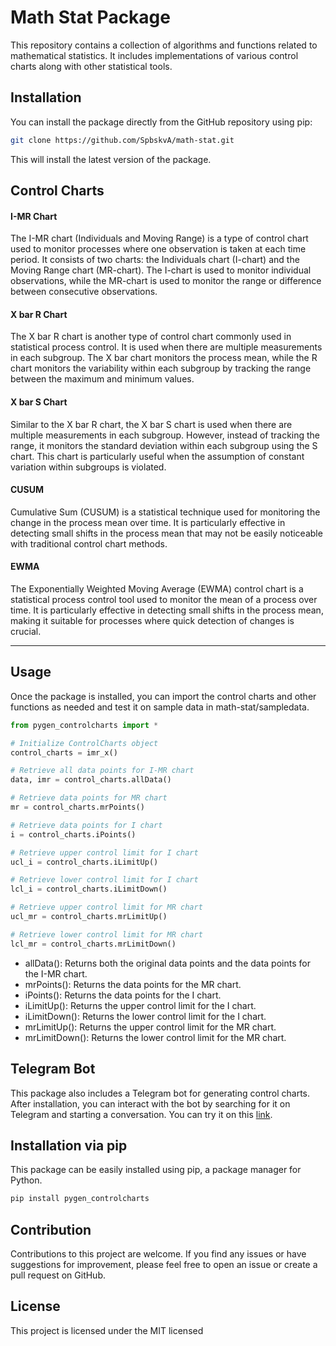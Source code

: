 # Math Stat Package

This repository contains a collection of algorithms and functions related to mathematical statistics. It includes implementations of various control charts along with other statistical tools.

## Installation

You can install the package directly from the GitHub repository using pip:

```bash
git clone https://github.com/SpbskvA/math-stat.git

```
This will install the latest version of the package.

## Control Charts
#### I-MR Chart
The I-MR chart (Individuals and Moving Range) is a type of control chart used to monitor processes where one observation is taken at each time period. It consists of two charts: the Individuals chart (I-chart) and the Moving Range chart (MR-chart). The I-chart is used to monitor individual observations, while the MR-chart is used to monitor the range or difference between consecutive observations.

#### X bar R Chart
The X bar R chart is another type of control chart commonly used in statistical process control. It is used when there are multiple measurements in each subgroup. The X bar chart monitors the process mean, while the R chart monitors the variability within each subgroup by tracking the range between the maximum and minimum values.

#### X bar S Chart
Similar to the X bar R chart, the X bar S chart is used when there are multiple measurements in each subgroup. However, instead of tracking the range, it monitors the standard deviation within each subgroup using the S chart. This chart is particularly useful when the assumption of constant variation within subgroups is violated.

#### CUSUM
Cumulative Sum (CUSUM) is a statistical technique used for monitoring the change in the process mean over time. It is particularly effective in detecting small shifts in the process mean that may not be easily noticeable with traditional control chart methods.

#### EWMA
The Exponentially Weighted Moving Average (EWMA) control chart is a statistical process control tool used to monitor the mean of a process over time. It is particularly effective in detecting small shifts in the process mean, making it suitable for processes where quick detection of changes is crucial.
________
## Usage
Once the package is installed, you can import the control charts and other functions as needed and test it on sample data in math-stat/sampledata.

```python
from pygen_controlcharts import *

# Initialize ControlCharts object
control_charts = imr_x()

# Retrieve all data points for I-MR chart
data, imr = control_charts.allData()

# Retrieve data points for MR chart
mr = control_charts.mrPoints()

# Retrieve data points for I chart
i = control_charts.iPoints()

# Retrieve upper control limit for I chart
ucl_i = control_charts.iLimitUp()

# Retrieve lower control limit for I chart
lcl_i = control_charts.iLimitDown()

# Retrieve upper control limit for MR chart
ucl_mr = control_charts.mrLimitUp()

# Retrieve lower control limit for MR chart
lcl_mr = control_charts.mrLimitDown()
```

- allData(): Returns both the original data points and the data points for the I-MR chart.
- mrPoints(): Returns the data points for the MR chart.
- iPoints(): Returns the data points for the I chart.
- iLimitUp(): Returns the upper control limit for the I chart.
- iLimitDown(): Returns the lower control limit for the I chart.
- mrLimitUp(): Returns the upper control limit for the MR chart.
- mrLimitDown(): Returns the lower control limit for the MR chart.

## Telegram Bot
This package also includes a Telegram bot for generating control charts. After installation, you can interact with the bot by searching for it on Telegram and starting a conversation. You can try it on this [link](https://t.me/genchart_bot).

## Installation via pip
This package can be easily installed using pip, a package manager for Python.
```bash
pip install pygen_controlcharts
```

## Contribution
Contributions to this project are welcome. If you find any issues or have suggestions for improvement, please feel free to open an issue or create a pull request on GitHub.


## License
This project is licensed under the MIT licensed
